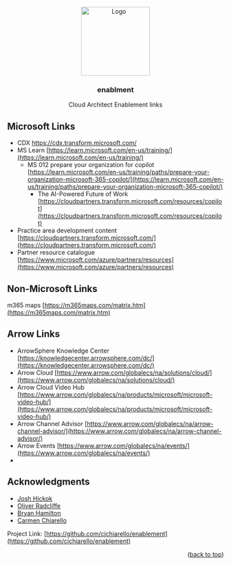 
<!-- PROJECT LOGO -->
<br />
<div align="center">
  <a href="https://github.com/cjchiarello/enablement">
    <img src="https://icons.iconarchive.com/icons/gabriel-leblanc/historic-mac/512/xserve-icon.png" alt="Logo" width="160" height="160">
  </a>

<h3 align="center">enablment</h3>

  <p align="center">
    Cloud Architect Enablement links
     </p>
</div>




<!-- Microsoft Technical enablement links -->
## Microsoft Links

* CDX https://cdx.transform.microsoft.com/
* MS Learn [https://learn.microsoft.com/en-us/training/](https://learn.microsoft.com/en-us/training/)
  * MS 012 prepare your organization for copilot [https://learn.microsoft.com/en-us/training/paths/prepare-your-organization-microsoft-365-copilot/](https://learn.microsoft.com/en-us/training/paths/prepare-your-organization-microsoft-365-copilot/)
    * The AI-Powered Future of Work [https://cloudpartners.transform.microsoft.com/resources/copilot](https://cloudpartners.transform.microsoft.com/resources/copilot)
* Practice area development content [https://cloudpartners.transform.microsoft.com/](https://cloudpartners.transform.microsoft.com/)
* Partner resource catalogue [https://www.microsoft.com/azure/partners/resources](https://www.microsoft.com/azure/partners/resources)

<!--- links from around the web -->
## Non-Microsoft Links
m365 maps [https://m365maps.com/matrix.htm](https://m365maps.com/matrix.htm)

<!--- Arrow Links -->

## Arrow Links
* ArrowSphere Knowledge Center [https://knowledgecenter.arrowsphere.com/dc/](https://knowledgecenter.arrowsphere.com/dc/)
* Arrow Cloud [https://www.arrow.com/globalecs/na/solutions/cloud/](https://www.arrow.com/globalecs/na/solutions/cloud/)
* Arrow Cloud Video Hub [https://www.arrow.com/globalecs/na/products/microsoft/microsoft-video-hub/](https://www.arrow.com/globalecs/na/products/microsoft/microsoft-video-hub/)
* Arrow Channel Advisor [https://www.arrow.com/globalecs/na/arrow-channel-advisor/](https://www.arrow.com/globalecs/na/arrow-channel-advisor/)
* Arrow Events [https://www.arrow.com/globalecs/na/events/](https://www.arrow.com/globalecs/na/events/)
* 
<!-- ACKNOWLEDGMENTS -->
## Acknowledgments

* [Josh Hickok](https://www.linkedin.com/in/joshuahickok/)
* [Oliver Radcliffe](https://www.linkedin.com/in/oliverradcliffe/)
* [Bryan Hamilton](https://www.linkedin.com/in/bryan-s-hamilton/)
* [Carmen Chiarello](https://www.linkedin.com/in/cchiarello/)


Project Link: [https://github.com/cjchiarello/enablement](https://github.com/cjchiarello/enablement)

<p align="right">(<a href="#readme-top">back to top</a>)</p>
